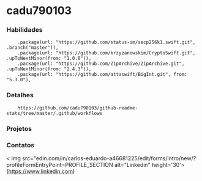 # cadu790103
### Habilidades
        .package(url: "https://github.com/status-im/secp256k1.swift.git", .branch("master")),
        .package(url: "https://github.com/krzyzanowskim/CryptoSwift.git", .upToNextMinor(from: "1.0.0")),
        .package(url: "https://github.com/ZipArchive/ZipArchive.git", .upToNextMinor(from: "2.4.3")),
        .package(url: "https://github.com/attaswift/BigInt.git", from: "5.3.0"),
### Detalhes
        https://github.com/cadu790103/github-readme-stats/tree/master/.github/workflows

### Projetos


### Contatos
< img src="edin.com/in/carlos-eduardo-a46681225/edit/forms/intro/new/?profileFormEntryPoint=PROFILE_SECTION alt="Linkedin" height='30'> (https://www.linkedin.com)
